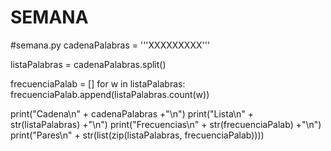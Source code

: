 # SEMANA
#semana.py
cadenaPalabras = '''XXXXXXXXX'''

listaPalabras = cadenaPalabras.split()

frecuenciaPalab = []
for w in listaPalabras:
	frecuenciaPalab.append(listaPalabras.count(w))
	
print("Cadena\n" + cadenaPalabras +"\n")
print("Lista\n" + str(listaPalabras) +"\n")
print("Frecuencias\n" + str(frecuenciaPalab) +"\n")
print("Pares\n" + str(list(zip(listaPalabras, frecuenciaPalab))))
